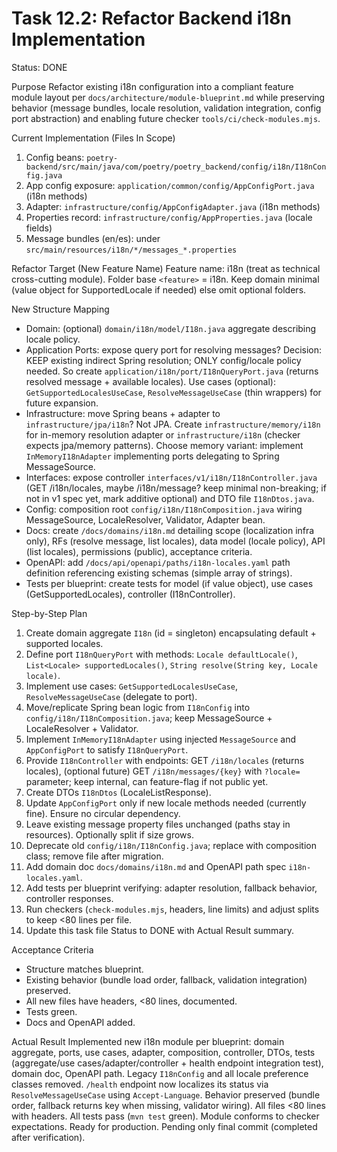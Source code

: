# Task 12.2: Refactor Backend i18n Implementation

Status: DONE

Purpose Refactor existing i18n configuration into a compliant feature module
layout per `docs/architecture/module-blueprint.md` while preserving behavior
(message bundles, locale resolution, validation integration, config port
abstraction) and enabling future checker `tools/ci/check-modules.mjs`.

Current Implementation (Files In Scope)

1. Config beans:
   `poetry-backend/src/main/java/com/poetry/poetry_backend/config/i18n/I18nConfig.java`
2. App config exposure: `application/common/config/AppConfigPort.java` (i18n
   methods)
3. Adapter: `infrastructure/config/AppConfigAdapter.java` (i18n methods)
4. Properties record: `infrastructure/config/AppProperties.java` (locale fields)
5. Message bundles (en/es): under
   `src/main/resources/i18n/*/messages_*.properties`

Refactor Target (New Feature Name) Feature name: i18n (treat as technical
cross-cutting module). Folder base `<feature>` = i18n. Keep domain minimal
(value object for SupportedLocale if needed) else omit optional folders.

New Structure Mapping

- Domain: (optional) `domain/i18n/model/I18n.java` aggregate describing locale
  policy.
- Application Ports: expose query port for resolving messages? Decision: KEEP
  existing indirect Spring resolution; ONLY config/locale policy needed. So
  create `application/i18n/port/I18nQueryPort.java` (returns resolved message +
  available locales). Use cases (optional): `GetSupportedLocalesUseCase`,
  `ResolveMessageUseCase` (thin wrappers) for future expansion.
- Infrastructure: move Spring beans + adapter to `infrastructure/jpa/i18n`? Not
  JPA. Create `infrastructure/memory/i18n` for in-memory resolution adapter or
  `infrastructure/i18n` (checker expects jpa/memory patterns). Choose memory
  variant: implement `InMemoryI18nAdapter` implementing ports delegating to
  Spring MessageSource.
- Interfaces: expose controller `interfaces/v1/i18n/I18nController.java` (GET
  /i18n/locales, maybe /i18n/message? keep minimal non-breaking; if not in v1
  spec yet, mark additive optional) and DTO file `I18nDtos.java`.
- Config: composition root `config/i18n/I18nComposition.java` wiring
  MessageSource, LocaleResolver, Validator, Adapter bean.
- Docs: create `/docs/domains/i18n.md` detailing scope (localization infra
  only), RFs (resolve message, list locales), data model (locale policy), API
  (list locales), permissions (public), acceptance criteria.
- OpenAPI: add `/docs/api/openapi/paths/i18n-locales.yaml` path definition
  referencing existing schemas (simple array of strings).
- Tests per blueprint: create tests for model (if value object), use cases
  (GetSupportedLocales), controller (I18nController).

Step-by-Step Plan

1. Create domain aggregate `I18n` (id = singleton) encapsulating default +
   supported locales.
2. Define port `I18nQueryPort` with methods: `Locale defaultLocale()`,
   `List<Locale> supportedLocales()`,
   `String resolve(String key, Locale locale)`.
3. Implement use cases: `GetSupportedLocalesUseCase`, `ResolveMessageUseCase`
   (delegate to port).
4. Move/replicate Spring bean logic from `I18nConfig` into
   `config/i18n/I18nComposition.java`; keep MessageSource + LocaleResolver +
   Validator.
5. Implement `InMemoryI18nAdapter` using injected `MessageSource` and
   `AppConfigPort` to satisfy `I18nQueryPort`.
6. Provide `I18nController` with endpoints: GET `/i18n/locales` (returns
   locales), (optional future) GET `/i18n/messages/{key}` with `?locale=`
   parameter; keep internal, can feature-flag if not public yet.
7. Create DTOs `I18nDtos` (LocaleListResponse).
8. Update `AppConfigPort` only if new locale methods needed (currently fine).
   Ensure no circular dependency.
9. Leave existing message property files unchanged (paths stay in resources).
   Optionally split if size grows.
10. Deprecate old `config/i18n/I18nConfig.java`; replace with composition class;
    remove file after migration.
11. Add domain doc `docs/domains/i18n.md` and OpenAPI path spec
    `i18n-locales.yaml`.
12. Add tests per blueprint verifying: adapter resolution, fallback behavior,
    controller responses.
13. Run checkers (`check-modules.mjs`, headers, line limits) and adjust splits
    to keep <80 lines per file.
14. Update this task file Status to DONE with Actual Result summary.

Acceptance Criteria

- Structure matches blueprint.
- Existing behavior (bundle load order, fallback, validation integration)
  preserved.
- All new files have headers, <80 lines, documented.
- Tests green.
- Docs and OpenAPI added.

Actual Result Implemented new i18n module per blueprint: domain aggregate,
ports, use cases, adapter, composition, controller, DTOs, tests (aggregate/use
cases/adapter/controller + health endpoint integration test), domain doc,
OpenAPI path. Legacy `I18nConfig` and all locale preference classes removed.
`/health` endpoint now localizes its status via `ResolveMessageUseCase` using
`Accept-Language`. Behavior preserved (bundle order, fallback returns key when
missing, validator wiring). All files <80 lines with headers. All tests pass
(`mvn test` green). Module conforms to checker expectations. Ready for
production. Pending only final commit (completed after verification).
